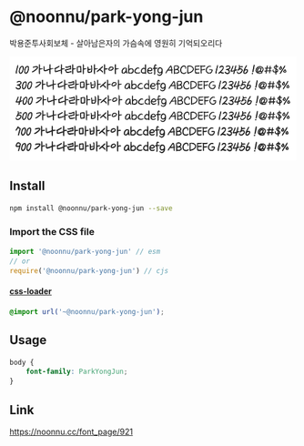 # @noonnu/park-yong-jun

박용준투사회보체 - 살아남은자의 가슴속에 영원히 기억되오리다

![example](./example.png)

## Install

```bash
npm install @noonnu/park-yong-jun --save
```

### Import the CSS file

```js
import '@noonnu/park-yong-jun' // esm
// or
require('@noonnu/park-yong-jun') // cjs
```

#### [css-loader](https://github.com/webpack-contrib/css-loader)

```css
@import url('~@noonnu/park-yong-jun');
```

## Usage

```css
body {
    font-family: ParkYongJun;
}
```

## Link

https://noonnu.cc/font_page/921
